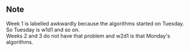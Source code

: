 ## Note

Week 1 is labelled awkwardly because the algorithms started on Tuesday. So Tuesday is w1d1 and so on.  
Weeks 2 and 3 do not have that problem and w2d1 is that Monday's algorithms.